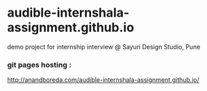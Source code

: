 # audible-internshala-assignment.github.io

demo project for internship interview @ Sayuri Design Studio, Pune

### git pages hosting :

http://anandboreda.com/audible-internshala-assignment.github.io/
